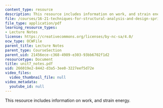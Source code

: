 ```yaml
---
content_type: resource
description: This resource includes information on work, and strain energy.
file: /courses/16-21-techniques-for-structural-analysis-and-design-spring-2005/266019e28442d3a53ee03227eef5d72e_unit7_notes.pdf
file_type: application/pdf
learning_resource_types:
- Lecture Notes
license: https://creativecommons.org/licenses/by-nc-sa/4.0/
ocw_type: OCWFile
parent_title: Lecture Notes
parent_type: CourseSection
parent_uid: 21456ece-c368-4989-e303-93bb6702f1d2
resourcetype: Document
title: unit7_notes.pdf
uid: 266019e2-8442-d3a5-3ee0-3227eef5d72e
video_files:
  video_thumbnail_file: null
video_metadata:
  youtube_id: null
---
```

This resource includes information on work, and strain energy.